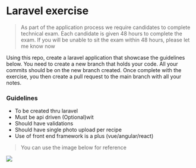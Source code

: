 # Laravel exercise

> As part of the application process we require candidates to complete technical exam. Each candidate is given 48 hours to complete the exam. If you will be unable to sit the exam within 48 hours, please let me know now

Using this repo, create a laravel application that showcase the guidelines below. You need to create a new branch that holds your code. All your commits should be on the new branch created. Once complete with the exercise, you then create a pull request to the main branch with all your notes.

### Guidelines
- To be created thru laravel
- Must be api driven (Optional)wit
- Should have validations
- Should have single photo upload per recipe
- Use of front end framework is a plus (vue/angular/react)

> You can use the image below for reference

![](https://github.com/TBST-Digital/laravel_exam/blob/main/test-task.png)
